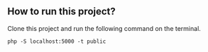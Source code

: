## How to run this project?

Clone this project and run the following command on the terminal.

``` php -S localhost:5000 -t public ```
